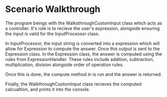# Scenario Walkthrough

The program beings with the WalksthroughCustomInput class which acts as a controller. It's role is to recieve the user's expression, alongside ensuring the input is valid for the InputProcessor class.

In InputProcessor, the input string is converted into a expression which will allow for Expression to compute the answer. Once this output is sent to the Expression class. In the Expression class, the answer is computed using the rules from ExpressionHandler. These rules include addition, subtraction, multiplication, division alongside order of operation rules.

Once this is done, the compute method in is run and the answer is returned.

Finally, the WalkthroughCustomInput class recieves the computed calcualtion, and prints it into the console.

